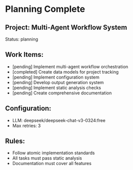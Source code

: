 # Planning Complete

## Project: Multi-Agent Workflow System
Status: planning

## Work Items:
- [pending] Implement multi-agent workflow orchestration
- [completed] Create data models for project tracking
- [pending] Implement configuration system  
- [pending] Develop output generation system
- [pending] Implement static analysis checks
- [pending] Create comprehensive documentation

## Configuration:
- LLM: deepseek/deepseek-chat-v3-0324:free
- Max retries: 3

## Rules:
- Follow atomic implementation standards
- All tasks must pass static analysis
- Documentation must cover all features